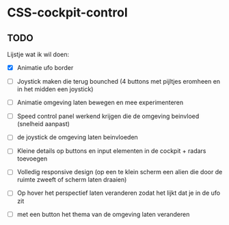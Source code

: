 # CSS-cockpit-control

## TODO

Lijstje wat ik wil doen:

- [x] Animatie ufo border

- [ ] Joystick maken die terug bounched (4 buttons met pijltjes eromheen en in het midden een joystick)

- [ ] Animatie omgeving laten bewegen en mee experimenteren
- [ ] Speed control panel werkend krijgen die de omgeving beinvloed (snelheid aanpast)
- [ ] de joystick de omgeving laten beinvloeden
- [ ] Kleine details op buttons en input elementen in de cockpit + radars toevoegen
- [ ] Volledig responsive design (op een te klein scherm een alien die door de ruimte zweeft of scherm laten draaien)
- [ ] Op hover het perspectief laten veranderen zodat het lijkt dat je in de ufo zit
- [ ] met een button het thema van de omgeving laten veranderen


